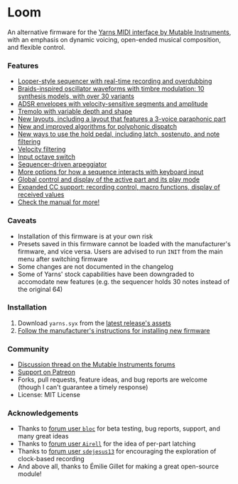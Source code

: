 # Loom
An alternative firmware for the [Yarns MIDI interface by Mutable Instruments](https://mutable-instruments.net/modules/yarns/), with an emphasis on dynamic voicing, open-ended musical composition, and flexible control.

### Features
- [Looper-style sequencer with real-time recording and overdubbing](yarns/MANUAL.md#looper-style-sequencing-mode-with-real-time-recording)
- [Braids-inspired oscillator waveforms with timbre modulation: 10 synthesis models, with over 30 variants](yarns/MANUAL.md#oscillator-controls)
- [ADSR envelopes with velocity-sensitive segments and amplitude](yarns/MANUAL.md#amplitude-dynamics-adsr-envelopes-with-velocity-modulation-and-tremolo)
- [Tremolo with variable depth and shape](yarns/MANUAL.md#amplitude-dynamics-adsr-envelopes-with-velocity-modulation-and-tremolo)
- [New layouts, including a layout that features a 3-voice paraphonic part](yarns/MANUAL.md#layouts)
- [New and improved algorithms for polyphonic dispatch](yarns/MANUAL.md#voicing-allocation-methods)
- [New ways to use the hold pedal, including latch, sostenuto, and note filtering](yarns/MANUAL.md#hold-pedal)
- [Velocity filtering](yarns/MANUAL.md#event-routing-filtering-and-transformation)
- [Input octave switch](yarns/MANUAL.md#event-routing-filtering-and-transformation)
- [Sequencer-driven arpeggiator](yarns/MANUAL.md#sequencer-driven-arpeggiator)
- [More options for how a sequence interacts with keyboard input](yarns/MANUAL.md#event-routing-filtering-and-transformation)
- [Global control and display of the active part and its play mode](yarns/MANUAL.md#global-control-and-display-of-the-active-part-and-its-play-mode)
- [Expanded CC support: recording control, macro functions, display of received values](yarns/MANUAL.md#expanded-support-for-control-change-events)
- [Check the manual for more!](yarns/MANUAL.md)

### Caveats
- Installation of this firmware is at your own risk
- Presets saved in this firmware cannot be loaded with the manufacturer's firmware, and vice versa.  Users are advised to run `INIT` from the main menu after switching firmware
- Some changes are not documented in the changelog
- Some of Yarns' stock capabilities have been downgraded to accomodate new features (e.g. the sequencer holds 30 notes instead of the original 64)

### Installation
1. Download `yarns.syx` from the [latest release's assets](https://github.com/rcrogers/mutable-instruments-eurorack/releases/latest)
2. [Follow the manufacturer's instructions for installing new firmware](https://mutable-instruments.net/modules/yarns/manual/#firmware)

### Community
- [Discussion thread on the Mutable Instruments forums](https://forum.mutable-instruments.net/t/loom-alternative-firmware-for-yarns-looper-paraphony-and-more/17723)
- [Support on Patreon](https://www.patreon.com/rcrogers)
- Forks, pull requests, feature ideas, and bug reports are welcome (though I can't guarantee a timely response)
- License: MIT License

### Acknowledgements
- Thanks to [forum user `bloc`](https://forum.mutable-instruments.net/t/loom-alternative-firmware-for-yarns-looper-paraphony-and-more/17723/3) for beta testing, bug reports, support, and many great ideas
- Thanks to [forum user `Airell`](https://forum.mutable-instruments.net/t/yarns-firmware-wish-list/8051/39) for the idea of per-part latching
- Thanks to [forum user `sdejesus13`](https://forum.mutable-instruments.net/t/yarns-firmware-wish-list/8051/24) for encouraging the exploration of clock-based recording
- And above all, thanks to Émilie Gillet for making a great open-source module!
